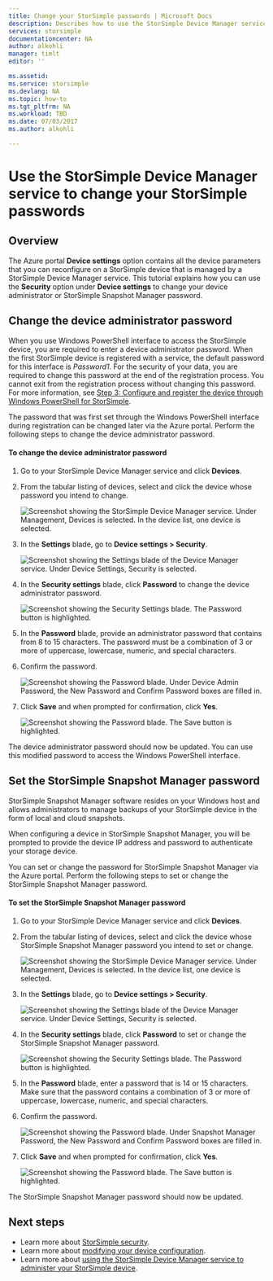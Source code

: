 ```yaml
---
title: Change your StorSimple passwords | Microsoft Docs
description: Describes how to use the StorSimple Device Manager service to change your StorSimple Snapshot Manager and device administrator passwords.
services: storsimple
documentationcenter: NA
author: alkohli
manager: timlt
editor: ''

ms.assetid: 
ms.service: storsimple
ms.devlang: NA
ms.topic: how-to
ms.tgt_pltfrm: NA
ms.workload: TBD
ms.date: 07/03/2017
ms.author: alkohli

---
```

# Use the StorSimple Device Manager service to change your StorSimple passwords

## Overview
The Azure portal **Device settings** option contains all the device parameters that you can reconfigure on a StorSimple device that is managed by a StorSimple Device Manager service. This tutorial explains how you can use the **Security** option under **Device settings** to change your device administrator or StorSimple Snapshot Manager password.

## Change the device administrator password
When you use Windows PowerShell interface to access the StorSimple device, you are required to enter a device administrator password. When the first StorSimple device is registered with a service, the default password for this interface is *Password1*. For the security of your data, you are required to change this password at the end of the registration process. You cannot exit from the registration process without changing this password. For more information, see [Step 3: Configure and register the device through Windows PowerShell for StorSimple](storsimple-8000-deployment-walkthrough-u2.md#step-3-configure-and-register-the-device-through-windows-powershell-for-storsimple).

The password that was first set through the Windows PowerShell interface during registration can be changed later via the Azure portal. Perform the following steps to change the device administrator password.

#### To change the device administrator password
1. Go to your StorSimple Device Manager service and click **Devices**.

2. From the tabular listing of devices, select and click the device whose password you intend to change.

    ![Screenshot showing the StorSimple Device Manager service. Under Management, Devices is selected. In the device list, one device is selected.](./media/storsimple-8000-change-passwords/changepwd1.png)

3. In the **Settings** blade, go to **Device settings > Security**.

    ![Screenshot showing the Settings blade of the Device Manager service. Under Device Settings, Security is selected.](./media/storsimple-8000-change-passwords/changepwd2.png)

4. In the **Security settings** blade, click **Password** to change the device administrator password.

    ![Screenshot showing the Security Settings blade. The Password button is highlighted.](./media/storsimple-8000-change-passwords/changepwd3.png)

5. In the **Password** blade, provide an administrator password that contains from 8 to 15 characters. The password must be a combination of 3 or more of uppercase, lowercase, numeric, and special characters.

6. Confirm the password.

    ![Screenshot showing the Password blade. Under Device Admin Password, the New Password and Confirm Password boxes are filled in.](./media/storsimple-8000-change-passwords/changepwd4.png)

7. Click **Save** and when prompted for confirmation, click **Yes**.

    ![Screenshot showing the Password blade. The Save button is highlighted.](./media/storsimple-8000-change-passwords/changepwd6.png)

The device administrator password should now be updated. You can use this modified password to access the Windows PowerShell interface.

## Set the StorSimple Snapshot Manager password
StorSimple Snapshot Manager software resides on your Windows host and allows administrators to manage backups of your StorSimple device in the form of local and cloud snapshots.

When configuring a device in StorSimple Snapshot Manager, you will be prompted to provide the device IP address and password to authenticate your storage device.

You can set or change the password for StorSimple Snapshot Manager via the Azure portal. Perform the following steps to set or change the StorSimple Snapshot Manager password.

#### To set the StorSimple Snapshot Manager password
1. Go to your StorSimple Device Manager service and click **Devices**.

2. From the tabular listing of devices, select and click the device whose StorSimple Snapshot Manager password you intend to set or change.

     ![Screenshot showing the StorSimple Device Manager service. Under Management, Devices is selected. In the device list, one device is selected.](./media/storsimple-8000-change-passwords/changepwd1.png)

3. In the **Settings** blade, go to **Device settings > Security**.

     ![Screenshot showing the Settings blade of the Device Manager service. Under Device Settings, Security is selected.](./media/storsimple-8000-change-passwords/changepwd2.png)

4. In the **Security settings** blade, click **Password** to set or change the StorSimple Snapshot Manager password.

     ![Screenshot showing the Security Settings blade. The Password button is highlighted.](./media/storsimple-8000-change-passwords/changepwd3.png) 

5. In the **Password** blade, enter a password that is 14 or 15 characters. Make sure that the password contains a combination of 3 or more of uppercase, lowercase, numeric, and special characters.

6. Confirm the password.

     ![Screenshot showing the Password blade. Under Snapshot Manager Password, the New Password and Confirm Password boxes are filled in.](./media/storsimple-8000-change-passwords/changepwd5.png)

7. Click **Save** and when prompted for confirmation, click **Yes**.

     ![Screenshot showing the Password blade. The Save button is highlighted.](./media/storsimple-8000-change-passwords/changepwd6.png)

The StorSimple Snapshot Manager password should now be updated.

## Next steps
* Learn more about [StorSimple security](storsimple-8000-security.md).
* Learn more about [modifying your device configuration](storsimple-8000-modify-device-config.md).
* Learn more about [using the StorSimple Device Manager service to administer your StorSimple device](storsimple-8000-manager-service-administration.md).

